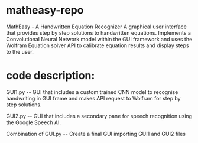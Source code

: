 # matheasy-repo
MathEasy - A Handwritten Equation Recognizer 
A graphical user interface that provides step by step solutions to handwritten equations. 
Implements a Convolutional Neural Network model within the GUI framework and uses the Wolfram Equation solver API to calibrate equation results and display steps to the user.

# code description: 
GUI1.py -- GUI that includes a custom trained CNN model to recognise handwriting in GUI frame and makes API request to Wolfram for step by step solutions.  

GUI2.py -- GUI that includes a secondary pane for speech recognition using the Google Speech AI. 

Combination of GUI.py -- Create a final GUI importing GUI1 and GUI2 files 
